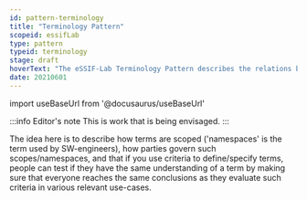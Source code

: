 ```yaml
---
id: pattern-terminology
title: "Terminology Pattern"
scopeid: essifLab
type: pattern
typeid: terminology
stage: draft
hoverText: "The eSSIF-Lab Terminology Pattern describes the relations between Terminology Terms such as 'Concept', 'Term', 'Pattern', 'Mental Model', 'Glossary' etc."
date: 20210601
---
```


import useBaseUrl from '@docusaurus/useBaseUrl'

:::info Editor's note
This is work that is being envisaged.
:::

The idea here is to describe how terms are scoped ('namespaces' is the term used by SW-engineers), how parties govern such scopes/namespaces, and that if you use criteria to define/specify terms, people can test if they have the same understanding of a term by making sure that everyone reaches the same conclusions as they evaluate such criteria in various relevant use-cases.